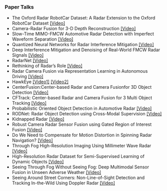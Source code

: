 ### Paper Talks
* The Oxford Radar RobotCar Dataset: A Radar Extension to the Oxford RobotCar Dataset [[Video]](https://www.youtube.com/watch?v=rzDDDTNxhAo)
* Camera-Radar Fusion for 3-D Depth Reconstruction [[Video]](https://www.youtube.com/watch?v=T9c75fmmxyQ)
* Slow-Time MIMO-FMCW Automotive Radar Detection with Imperfect Waveform Separation [[Video]](https://www.youtube.com/watch?v=V1e6iBWhGvs)
* Quantized Neural Networks for Radar Interference Mitigation [[Video]](https://www.youtube.com/watch?v=1k3q9zTLMAo)
* Deep Interference Mitigation and Denoising of Real-World FMCW Radar Signals [[Video]](https://www.youtube.com/watch?v=DJY9Zk1p9-g)
* RadarNet [[Video]](https://www.youtube.com/watch?v=1INZR5QAv60)
* Rethinking of Radar’s Role [[Video]]()
* Radar Camera Fusion via Representation Learning in Autonomous Driving [[Video]](https://www.youtube.com/watch?v=kBkdw4qFznU&t=5s)
* HawkEye  [[Video1]](https://www.youtube.com/watch?v=JskCM4uWajw) [[Video2]](https://www.youtube.com/watch?v=GrAiUcYimI0)
* CenterFusion:Center-based Radar and Camera Fusionfor 3D Object Detection [[Video]](https://www.youtube.com/watch?v=tr5jyfO55U8)
* CFTrack: Center-based Radar and Camera Fusion for 3 Multi Object Tracking [[Video]](https://www.youtube.com/watch?v=_vuO19L6L0Q)
* Probabilistic Oriented Object Detection in Automotive Radar [[Video]](https://www.youtube.com/watch?v=8AaxkKhAsSA)
* RODNet: Radar Object Detection using Cross-Modal Supervision [[Video]](https://www.youtube.com/watch?v=UZbxI4o2-7g)
* Kidnapped Radar [[Video]](https://www.youtube.com/watch?v=Zqptab9W1Yw)
* Robust Camera Radar Sensor Fusion using Gated Region of Interest Fusion [[Video]](https://www.youtube.com/watch?v=SBgZIa_IBPc)
* Do We Need to Compensate for Motion Distortion in Spinning Radar Navigation? [[Video]](https://www.youtube.com/watch?v=fIk_CMG1lho)
* Through Fog High-Resolution Imaging Using Millimeter Wave Radar [[Video]](https://www.youtube.com/watch?v=2quI_pY_LSI)
* High-Resolution Radar Dataset for Semi-Supervised Learning of Dynamic Objects [[Video]](https://www.youtube.com/watch?v=bixc-lUuZkw)
* Seeing Through Fog Without Seeing Fog: Deep Multimodal Sensor Fusion in Unseen Adverse Weather [[Video]](https://www.youtube.com/watch?v=HPT4nsCkT5Q)
* Seeing Around Street Corners: Non-Line-of-Sight Detection and Tracking In-the-Wild Using Doppler Radar [[Video]](https://www.youtube.com/watch?v=y1WUHuZd8Mg)